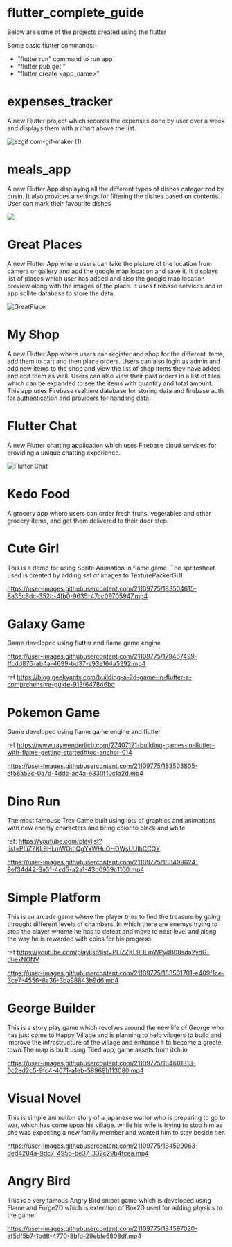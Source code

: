 # flutter_complete_guide

Below are some of the projects created using the flutter

Some basic flutter commands:-

- "flutter run" command to run app 
- "flutter pub get <lib name>"
- "flutter create <app_name>"

 # expenses_tracker

A new Flutter project which records the expenses done by user over a week and displays them with a chart above the list.

![ezgif com-gif-maker (1)](https://user-images.githubusercontent.com/21109775/171257132-55ab1a60-8386-4884-99a9-0520037a54d5.gif)

# meals_app

A new Flutter App displaying all the different types of dishes categorized by cusin. It also provides a settings for filtering the dishes based on contents.
User can mark their favourite dishes

![](https://github.com/vijeth11/UdemyMaxMillerFlutter/blob/main/meals_app/Meal%20App.gif)

# Great Places

A new Flutter App where users can take the picture of the location from camera or gallery and add the google map location and save it.
It displays list of places which user has added and also the google map location preview along with the images of the place. It uses firebase services
and in app sqllite database to store the data.

![GreatPlace](https://user-images.githubusercontent.com/21109775/179568613-0d169144-f083-498e-8330-dca69414bb2b.gif)


# My Shop 

A new Flutter App where users can register and shop for the different items, add them to cart and then place orders. Users can also login as admin 
and add new items to the shop and view the list of shop items they have added and edit them as well. Users can also view their past orders in a list of tiles \
which can be expanded to see the items with quantity and total amount. This app uses Firebase realtime database for storing data and firebase auth for authentication
and providers for handling data.

# Flutter Chat

A new Flutter chatting application which uses Firebase cloud services for providing a unique chatting experience.

![Flutter Chat](https://user-images.githubusercontent.com/21109775/179480502-4b0374bb-5d66-48a9-994d-26cbb93b4d52.gif)
 
 # Kedo Food
 
 A grocery app where users can order fresh fruits, vegetables and other grocery items, and get them delivered to their
 door step.

# Cute Girl 
 
This is a demo for using Sprite Animation in flame game. The spritesheet used is created by adding set of images to TexturePackerGUI

https://user-images.githubusercontent.com/21109775/183504615-8a35c8dc-352b-4fb0-9635-47cc09705947.mp4
 
# Galaxy Game

Game developed using flutter and flame game engine 

https://user-images.githubusercontent.com/21109775/179467499-ffcdd876-ab4a-4699-bd37-a93e164a5392.mp4

 ref https://blog.geekyants.com/building-a-2d-game-in-flutter-a-comprehensive-guide-913f647846bc
 
# Pokemon Game
 Game developed using flame game engine and flutter
 
 ref https://www.raywenderlich.com/27407121-building-games-in-flutter-with-flame-getting-started#toc-anchor-014 
 
 https://user-images.githubusercontent.com/21109775/183503805-af56a53c-0a7d-4ddc-ac4a-e330f10c1a2d.mp4

# Dino Run
 The most famouse Trex Game built using lots of graphics and animations with new enemy characters and bring color to black and white
 
 ref: https://youtube.com/playlist?list=PLiZZKL9HLmWOmQgYxWHuOHOWsUUlhCCOY
 
 https://user-images.githubusercontent.com/21109775/183499624-8ef34d42-3a51-4cd5-a2a1-43d0959c1100.mp4

# Simple Platform
 This is an arcade game where the player tries to find the treasure by going throught different levels of chambers. In which there are enemys
 trying to stop the player whome he has to defeat and move to next level and along the way he is rewarded with coins for his progress
 
 ref:https://youtube.com/playlist?list=PLiZZKL9HLmWPyd808sda2ydG-dhexNONV
 
 https://user-images.githubusercontent.com/21109775/183501701-e409f1ce-3ce7-4556-8a36-3ba98843b9d6.mp4
 
# George Builder
  
 This is a story play game which revolves around the new life of George who has just come to Happy Village and is planning to help vilagers to build and 
 improve the infrastructure of the village and enhance it to become a greate town.The map is built using Tiled app, game assets from itch.io
 
 https://user-images.githubusercontent.com/21109775/184601318-0c2ed2c5-9fc4-4071-a1eb-58969b113080.mp4
 
# Visual Novel
 
 This is simple animation story of a japanese warior who is preparing to go to war, which has come upon his village. while his wife is trying to stop
 him as she was expecting a new family member and wanted him to stay beside her. 

 https://user-images.githubusercontent.com/21109775/184599063-ded4204a-9dc7-495b-be37-332c29b4fcea.mp4
 
# Angry Bird
  
  This is a very famous Angry Bird snipet game which is developed using Flame and Forge2D which is extention of Box2D used for adding physics to the game

  https://user-images.githubusercontent.com/21109775/184597020-af5df5b7-1bd8-4770-8bfd-29ebfe6808df.mp4



